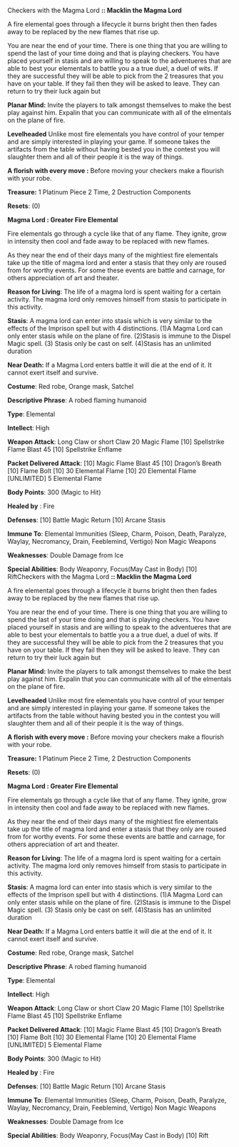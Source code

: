 Checkers with the Magma Lord **:: Macklin the Magma Lord**



A fire elemental goes through a lifecycle it burns bright then then fades away to be replaced by the new flames that rise up. 

You are near the end of your time. There is one thing that you are willing to spend the last of your time doing and that is playing checkers. You have placed yourself in stasis and are willing to speak to the adventueres that are able to best your elementals to battle you a a true duel, a duel of wits. If they are successful they will be able to pick from the 2 treasures that you have on your table. If they fail then they will be asked to leave. They can return to try their luck again but 



**Planar Mind:** Invite the players to talk amongst themselves to make the best play against him. Expalin that you can communicate with all of the elmentals on the plane of fire.

**Levelheaded** Unlike most fire elementals you have control of your temper and are simply interested in playing your game. If someone takes the artifacts from the table without having bested you in the contest you will slaughter them and all of their people it is the way of things. 

**A florish with every move :** Before moving your checkers make a flourish with your robe. 



**Treasure:** 1 Platinum Piece 2 Time, 2 Destruction Components 

**Resets**: (0) 



**Magma Lord : Greater Fire Elemental**



Fire elementals go through a cycle like that of any flame. They ignite, grow in intensity then cool and fade away to be replaced with new flames. 

As they near the end of their days many of the mightiest fire elementals take up the title of magma lord and enter a stasis that they only are roused from for worthy events. For some these events are battle and carnage, for others appreciation of art and theater.



**Reason for Living**: The life of a magma lord is spent waiting for a certain activity. The magma lord only removes himself from stasis to participate in this activity.

**Stasis**: A magma lord can enter into stasis which is very similar to the effects of the Imprison spell but with 4 distinctions. (1)A Magma Lord can only enter stasis while on the plane of fire. (2)Stasis is immune to the Dispel Magic spell. (3) Stasis only be cast on self. (4)Stasis has an unlimited duration

**Near Death:** If a Magma Lord enters battle it will die at the end of it. It cannot exert itself and survive.

 

**Costume**: Red robe, Orange mask, Satchel

**Descriptive Phrase**: A robed flaming humanoid

**Type**: Elemental

**Intellect**: High      

**Weapon Attack**: Long Claw or short Claw 20 Magic Flame [10] Spellstrike Flame Blast 45 [10] Spellstrike Enflame 

**Packet Delivered Attack**: [10] Magic Flame Blast 45 [10] Dragon’s Breath [10] Flame Bolt [10] 30 Elemental Flame [10] 20 Elemental Flame [UNLIMITED] 5 Elemental Flame

**Body Points**: 300 (Magic to Hit)

**Healed by** : Fire

**Defenses**: [10] Battle Magic Return [10] Arcane Stasis

**Immune To**: Elemental Immunities (Sleep, Charm, Poison, Death, Paralyze, Waylay, Necromancy, Drain, Feeblemind, Vertigo) Non Magic Weapons

**Weaknesses**: Double Damage from Ice

**Special Abilities**: Body Weaponry, Focus(May Cast in Body) [10] RiftCheckers with the Magma Lord **:: Macklin the Magma Lord**



A fire elemental goes through a lifecycle it burns bright then then fades away to be replaced by the new flames that rise up. 

You are near the end of your time. There is one thing that you are willing to spend the last of your time doing and that is playing checkers. You have placed yourself in stasis and are willing to speak to the adventueres that are able to best your elementals to battle you a a true duel, a duel of wits. If they are successful they will be able to pick from the 2 treasures that you have on your table. If they fail then they will be asked to leave. They can return to try their luck again but 



**Planar Mind:** Invite the players to talk amongst themselves to make the best play against him. Expalin that you can communicate with all of the elmentals on the plane of fire.

**Levelheaded** Unlike most fire elementals you have control of your temper and are simply interested in playing your game. If someone takes the artifacts from the table without having bested you in the contest you will slaughter them and all of their people it is the way of things. 

**A florish with every move :** Before moving your checkers make a flourish with your robe. 



**Treasure:** 1 Platinum Piece 2 Time, 2 Destruction Components 

**Resets**: (0) 



**Magma Lord : Greater Fire Elemental**



Fire elementals go through a cycle like that of any flame. They ignite, grow in intensity then cool and fade away to be replaced with new flames. 

As they near the end of their days many of the mightiest fire elementals take up the title of magma lord and enter a stasis that they only are roused from for worthy events. For some these events are battle and carnage, for others appreciation of art and theater.



**Reason for Living**: The life of a magma lord is spent waiting for a certain activity. The magma lord only removes himself from stasis to participate in this activity.

**Stasis**: A magma lord can enter into stasis which is very similar to the effects of the Imprison spell but with 4 distinctions. (1)A Magma Lord can only enter stasis while on the plane of fire. (2)Stasis is immune to the Dispel Magic spell. (3) Stasis only be cast on self. (4)Stasis has an unlimited duration

**Near Death:** If a Magma Lord enters battle it will die at the end of it. It cannot exert itself and survive.

 

**Costume**: Red robe, Orange mask, Satchel

**Descriptive Phrase**: A robed flaming humanoid

**Type**: Elemental

**Intellect**: High      

**Weapon Attack**: Long Claw or short Claw 20 Magic Flame [10] Spellstrike Flame Blast 45 [10] Spellstrike Enflame 

**Packet Delivered Attack**: [10] Magic Flame Blast 45 [10] Dragon’s Breath [10] Flame Bolt [10] 30 Elemental Flame [10] 20 Elemental Flame [UNLIMITED] 5 Elemental Flame

**Body Points**: 300 (Magic to Hit)

**Healed by** : Fire

**Defenses**: [10] Battle Magic Return [10] Arcane Stasis

**Immune To**: Elemental Immunities (Sleep, Charm, Poison, Death, Paralyze, Waylay, Necromancy, Drain, Feeblemind, Vertigo) Non Magic Weapons

**Weaknesses**: Double Damage from Ice

**Special Abilities**: Body Weaponry, Focus(May Cast in Body) [10] Rift